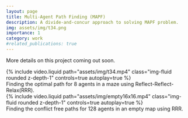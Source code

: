 ```yaml
---
layout: page
title: Multi-Agent Path Finding (MAPF)
description: A divide-and-concur approach to solving MAPF problem.  
img: assets/img/t34.png
importance: 1
category: work
#related_publications: true
---
```


More details on this project coming out soon.

<div class="row">
    <div class="col-sm mt-3 mt-md-0">
        {% include video.liquid path="assets/img/t34.mp4" class="img-fluid rounded z-depth-1" controls=true autoplay=true %}
    </div>
</div>
<div class="caption">
    Finding the optimal path for 8 agents in a maze using Reflect-Reflect-Relax(RRR).
</div>


<div class="row">
    <div class="col-sm mt-3 mt-md-0">
        {% include video.liquid path="assets/img/empty16x16.mp4" class="img-fluid rounded z-depth-1" controls=true autoplay=true %}
    </div>
</div>
<div class="caption">
    Finding the conflict free paths for 128 agents in an empty map using RRR.
</div>

